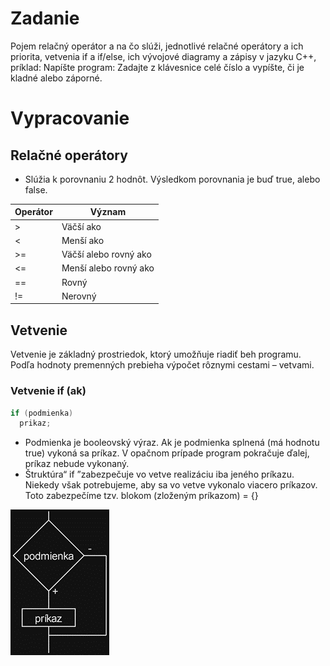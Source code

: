 # Zadanie

Pojem relačný operátor a na čo slúži, jednotlivé relačné operátory a ich priorita, vetvenia if a if/else, ich vývojové diagramy a zápisy v jazyku C++,
príklad: Napíšte program: Zadajte z klávesnice celé číslo a vypíšte, či je kladné alebo záporné.

# Vypracovanie

## Relačné operátory

- Slúžia k porovnaniu 2 hodnôt. Výsledkom porovnania je buď true, alebo false.

| Operátor | Význam                |
| -------- | --------------------- |
| >        | Väčší ako             |
| <        | Menší ako             |
| >=       | Väčší alebo rovný ako |
| <=       | Menší alebo rovný ako |
| ==       | Rovný                 |
| !=       | Nerovný               |

## Vetvenie

Vetvenie je základný prostriedok, ktorý umožňuje riadiť beh programu. Podľa hodnoty premenných prebieha výpočet rôznymi cestami – vetvami.

### Vetvenie if (ak)

```cpp
if (podmienka) 
  prikaz;       
```

-	Podmienka je booleovský výraz. Ak je podmienka splnená (má hodnotu true) vykoná sa príkaz. V opačnom prípade program pokračuje ďalej, príkaz nebude vykonaný.
-	Štruktúra“ if ”zabezpečuje vo vetve realizáciu iba jeného príkazu. Niekedy však potrebujeme, aby sa vo vetve vykonalo viacero príkazov. Toto zabezpečíme tzv. blokom (zloženým príkazom) = {}

![jj](if.png)